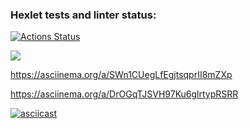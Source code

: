 ### Hexlet tests and linter status:
[![Actions Status](https://github.com/Smolskaia/python-project-lvl1/workflows/hexlet-check/badge.svg)](https://github.com/Smolskaia/python-project-lvl1/actions)

<a href="https://codeclimate.com/github/Smolskaia/python-project-lvl1/maintainability"><img src="https://api.codeclimate.com/v1/badges/f48a222b9f1712f582be/maintainability" /></a>

https://asciinema.org/a/SWn1CUegLfEgjtsqprII8mZXp

https://asciinema.org/a/DrOGqTJSVH97Ku6glrtypRSRR

[![asciicast](https://asciinema.org/a/LDbEgEt2uYuGUDpOSilqQWr0v.svg)](https://asciinema.org/a/LDbEgEt2uYuGUDpOSilqQWr0v)
